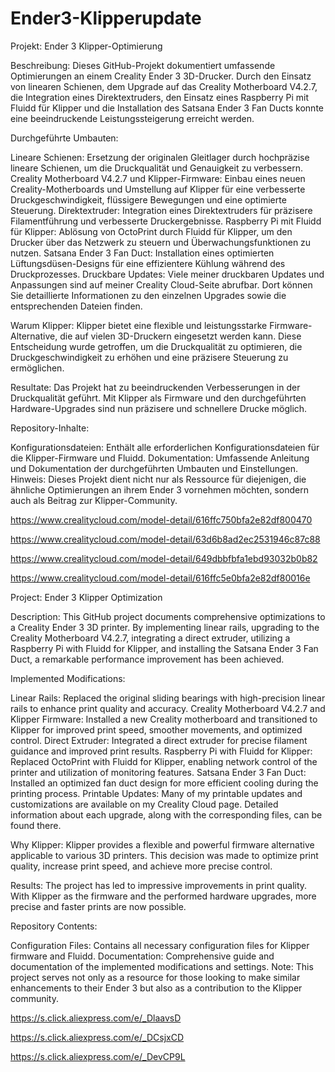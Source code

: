 # Ender3-Klipperupdate
Projekt: Ender 3 Klipper-Optimierung

Beschreibung:
Dieses GitHub-Projekt dokumentiert umfassende Optimierungen an einem Creality Ender 3 3D-Drucker. Durch den Einsatz von linearen Schienen, dem Upgrade auf das Creality Motherboard V4.2.7, die Integration eines Direktextruders, den Einsatz eines Raspberry Pi mit Fluidd für Klipper und die Installation des Satsana Ender 3 Fan Ducts konnte eine beeindruckende Leistungssteigerung erreicht werden.

Durchgeführte Umbauten:

Lineare Schienen: Ersetzung der originalen Gleitlager durch hochpräzise lineare Schienen, um die Druckqualität und Genauigkeit zu verbessern.
Creality Motherboard V4.2.7 und Klipper-Firmware: Einbau eines neuen Creality-Motherboards und Umstellung auf Klipper für eine verbesserte Druckgeschwindigkeit, flüssigere Bewegungen und eine optimierte Steuerung.
Direktextruder: Integration eines Direktextruders für präzisere Filamentführung und verbesserte Druckergebnisse.
Raspberry Pi mit Fluidd für Klipper: Ablösung von OctoPrint durch Fluidd für Klipper, um den Drucker über das Netzwerk zu steuern und Überwachungsfunktionen zu nutzen.
Satsana Ender 3 Fan Duct: Installation eines optimierten Lüftungsdüsen-Designs für eine effizientere Kühlung während des Druckprozesses.
Druckbare Updates:
Viele meiner druckbaren Updates und Anpassungen sind auf meiner Creality Cloud-Seite abrufbar. Dort können Sie detaillierte Informationen zu den einzelnen Upgrades sowie die entsprechenden Dateien finden.

Warum Klipper:
Klipper bietet eine flexible und leistungsstarke Firmware-Alternative, die auf vielen 3D-Druckern eingesetzt werden kann. Diese Entscheidung wurde getroffen, um die Druckqualität zu optimieren, die Druckgeschwindigkeit zu erhöhen und eine präzisere Steuerung zu ermöglichen.

Resultate:
Das Projekt hat zu beeindruckenden Verbesserungen in der Druckqualität geführt. Mit Klipper als Firmware und den durchgeführten Hardware-Upgrades sind nun präzisere und schnellere Drucke möglich.

Repository-Inhalte:

Konfigurationsdateien: Enthält alle erforderlichen Konfigurationsdateien für die Klipper-Firmware und Fluidd.
Dokumentation: Umfassende Anleitung und Dokumentation der durchgeführten Umbauten und Einstellungen.
Hinweis:
Dieses Projekt dient nicht nur als Ressource für diejenigen, die ähnliche Optimierungen an ihrem Ender 3 vornehmen möchten, sondern auch als Beitrag zur Klipper-Community.


https://www.crealitycloud.com/model-detail/616ffc750bfa2e82df800470

https://www.crealitycloud.com/model-detail/63d6b8ad2ec2531946c87c88

https://www.crealitycloud.com/model-detail/649dbbfbfa1ebd93032b0b82

https://www.crealitycloud.com/model-detail/616ffc5e0bfa2e82df80016e


Project: Ender 3 Klipper Optimization

Description:
This GitHub project documents comprehensive optimizations to a Creality Ender 3 3D printer. By implementing linear rails, upgrading to the Creality Motherboard V4.2.7, integrating a direct extruder, utilizing a Raspberry Pi with Fluidd for Klipper, and installing the Satsana Ender 3 Fan Duct, a remarkable performance improvement has been achieved.

Implemented Modifications:

Linear Rails: Replaced the original sliding bearings with high-precision linear rails to enhance print quality and accuracy.
Creality Motherboard V4.2.7 and Klipper Firmware: Installed a new Creality motherboard and transitioned to Klipper for improved print speed, smoother movements, and optimized control.
Direct Extruder: Integrated a direct extruder for precise filament guidance and improved print results.
Raspberry Pi with Fluidd for Klipper: Replaced OctoPrint with Fluidd for Klipper, enabling network control of the printer and utilization of monitoring features.
Satsana Ender 3 Fan Duct: Installed an optimized fan duct design for more efficient cooling during the printing process.
Printable Updates:
Many of my printable updates and customizations are available on my Creality Cloud page. Detailed information about each upgrade, along with the corresponding files, can be found there.

Why Klipper:
Klipper provides a flexible and powerful firmware alternative applicable to various 3D printers. This decision was made to optimize print quality, increase print speed, and achieve more precise control.

Results:
The project has led to impressive improvements in print quality. With Klipper as the firmware and the performed hardware upgrades, more precise and faster prints are now possible.

Repository Contents:

Configuration Files: Contains all necessary configuration files for Klipper firmware and Fluidd.
Documentation: Comprehensive guide and documentation of the implemented modifications and settings.
Note:
This project serves not only as a resource for those looking to make similar enhancements to their Ender 3 but also as a contribution to the Klipper community.


https://s.click.aliexpress.com/e/_DlaavsD

https://s.click.aliexpress.com/e/_DCsjxCD

https://s.click.aliexpress.com/e/_DevCP9L

